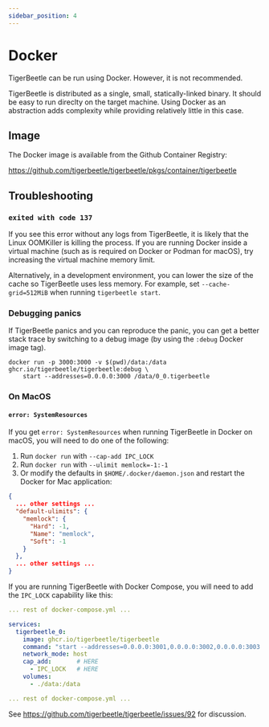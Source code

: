 ```yaml
---
sidebar_position: 4
---
```


# Docker

TigerBeetle can be run using Docker. However, it is not recommended.

TigerBeetle is distributed as a single, small, statically-linked binary. It
should be easy to run direclty on the target machine. Using Docker as an
abstraction adds complexity while providing relatively little in this case.

## Image

The Docker image is available from the Github Container Registry:

<https://github.com/tigerbeetle/tigerbeetle/pkgs/container/tigerbeetle>

## Troubleshooting

### `exited with code 137`

If you see this error without any logs from TigerBeetle, it is likely that the
Linux OOMKiller is killing the process. If you are running Docker inside a
virtual machine (such as is required on Docker or Podman for macOS), try
increasing the virtual machine memory limit.

Alternatively, in a development environment, you can lower the size of the cache
so TigerBeetle uses less memory. For example, set `--cache-grid=512MiB` when
running `tigerbeetle start`.

### Debugging panics

If TigerBeetle panics and you can reproduce the panic, you can get a better
stack trace by switching to a debug image (by using the `:debug` Docker image
tag).

```console
docker run -p 3000:3000 -v $(pwd)/data:/data ghcr.io/tigerbeetle/tigerbeetle:debug \
    start --addresses=0.0.0.0:3000 /data/0_0.tigerbeetle
```

### On MacOS

#### `error: SystemResources`

If you get `error: SystemResources` when running TigerBeetle in Docker on macOS,
you will need to do one of the following:

1. Run `docker run` with `--cap-add IPC_LOCK`
2. Run `docker run` with `--ulimit memlock=-1:-1`
3. Or modify the defaults in `$HOME/.docker/daemon.json` and restart the Docker
   for Mac application:

```json
{
  ... other settings ...
  "default-ulimits": {
    "memlock": {
      "Hard": -1,
      "Name": "memlock",
      "Soft": -1
    }
  },
  ... other settings ...
}
```

If you are running TigerBeetle with Docker Compose, you will need to add the
`IPC_LOCK` capability like this:

```yaml
... rest of docker-compose.yml ...

services:
  tigerbeetle_0:
    image: ghcr.io/tigerbeetle/tigerbeetle
    command: "start --addresses=0.0.0.0:3001,0.0.0.0:3002,0.0.0.0:3003 /data/0_0.tigerbeetle"
    network_mode: host
    cap_add:       # HERE
      - IPC_LOCK   # HERE
    volumes:
      - ./data:/data

... rest of docker-compose.yml ...
```

See https://github.com/tigerbeetle/tigerbeetle/issues/92 for discussion.
